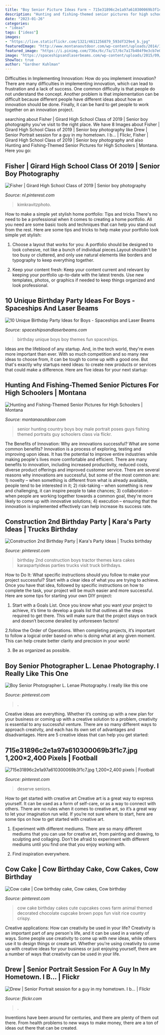 ```yaml
---
title: "Boy Senior Picture Ideas Farm ~ 715e31896c2e1a97a610300069b3f1c7.jpg 1,200×2,400 Pixels"
description: "Hunting and fishing-themed senior pictures for high schoolers"
date: "2023-01-26"
categories:
- "ideas"
tags: ["ideas"]
images:
- "https://live.staticflickr.com/1321/4611256879_593df329e4_b.jpg"
featuredImage: "http://www.montanaoutdoor.com/wp-content/uploads/2014/11/seniorpictures-pinterest.jpg"
featured_image: "https://i.pinimg.com/736x/6c/7a/17/6c7a17b404f9e3cb7e0166db01677060--senior-session-senior-photos.jpg"
image: "https://spaceshipsandlaserbeams.com/wp-content/uploads/2015/09/unique-birthday-party-ideas-for-boys-fun.jpg.jpg"
ShowToc: true
author: "Gardner Kuhlman"
---
```



Difficulties in Implementing Innovation: How do you implement innovation?
There are many difficulties in implementing innovation, which can lead to frustration and a lack of success. One common difficulty is that people do not understand the concept. Another problem is that implementation can be difficult because different people have different ideas about how an innovation should be done. Finally, it can be hard to get people to work together on an innovation project.

	

		
searching about Fisher | Girard High School Class of 2019 | Senior boy photography you've visit to the right place. We have 8 Images about Fisher | Girard High School Class of 2019 | Senior boy photography like Drew | Senior Portrait session for a guy in my hometown. I b… | Flickr, Fisher | Girard High School Class of 2019 | Senior boy photography and also Hunting and Fishing-Themed Senior Pictures for High Schoolers | Montana. Here you go:
		
    
## Fisher | Girard High School Class Of 2019 | Senior Boy Photography

<img loading=lazy src="https://i.pinimg.com/736x/b5/ff/94/b5ff94cc510a208dd64a226a6455ca8b.jpg" onerror="this.onerror=null;this.src='https://tse3.mm.bing.net/th?id=OIP.11x6GGeQtR8vVsh1jC6YHwHaLH&amp;pid=15.1';" alt="Fisher | Girard High School Class of 2019 | Senior boy photography">

_Source: nl.pinterest.com_

>kimkravitzphoto. 

	

How to make a simple yet stylish home portfolio: Tips and tricks
There's no need to be a professional when it comes to creating a home portfolio. All you need are some basic tools and techniques that can help you stand out from the rest. Here are some tips and tricks to help make your portfolio look simple yet stylish:
1. Choose a layout that works for you: A portfolio should be designed to look cohesive, not like a bunch of individual pieces.Layout shouldn't be too busy or cluttered, and only use natural elements like borders and typography to keep everything together.

2. Keep your content fresh: Keep your content current and relevant by keeping your portfolio up-to-date with the latest trends. Use new templates, photos, or graphics if needed to keep things organized and look professional.


    
## 10 Unique Birthday Party Ideas For Boys - Spaceships And Laser Beams

<img loading=lazy src="https://spaceshipsandlaserbeams.com/wp-content/uploads/2015/09/unique-birthday-party-ideas-for-boys-fun.jpg.jpg" onerror="this.onerror=null;this.src='https://tse2.mm.bing.net/th?id=OIP.y8iO0fvm-BlWaq7WHoPNJQHaLH&amp;pid=15.1';" alt="10 Unique Birthday Party Ideas for Boys - Spaceships and Laser Beams">

_Source: spaceshipsandlaserbeams.com_

>birthday unique boys boy themes fun spaceships. 

	

Ideas are the lifeblood of any startup. And, in the tech world, they're even more important than ever. With so much competition and so many new ideas to choose from, it can be tough to come up with a good one. But that's exactly why startups need ideas: to create new products or services that could make a difference. Here are five ideas for your next startup: 

    
## Hunting And Fishing-Themed Senior Pictures For High Schoolers | Montana

<img loading=lazy src="http://www.montanaoutdoor.com/wp-content/uploads/2014/11/seniorpictures-pinterest.jpg" onerror="this.onerror=null;this.src='https://tse4.mm.bing.net/th?id=OIP.oKXE9g7fblky_wZYbSpN2gHaLH&amp;pid=15.1';" alt="Hunting and Fishing-Themed Senior Pictures for High Schoolers | Montana">

_Source: montanaoutdoor.com_

>senior hunting country boys boy male portrait poses guys fishing themed portraits guy schoolers class via flickr. 

	

The Benefits of Innovation: Why are innovations successful? What are some common benefits?
Innovation is a process of exploring, testing and improving upon ideas. It has the potential to improve entire industries while making people's lives more comfortable and efficient. There are many benefits to innovation, including increased productivity, reduced costs, diverse product offerings and improved customer service.
There are several reasons why innovations are successful, but some of the most common are: 1) novelty – when something is different from what is already available, people tend to be interested in it; 2) risk-taking – when something is new and challenging, it can inspire people to take chances; 3) collaboration – when people are working together towards a common goal, they're more likely to come up with innovative solutions; 4) execution – ensuring that the innovation is implemented effectively can help increase its success rate.

    
## Construction 2nd Birthday Party | Kara&#039;s Party Ideas | Trucks Birthday

<img loading=lazy src="https://i.pinimg.com/736x/c1/b0/e5/c1b0e5b096ac7618be07603f04ce692e.jpg" onerror="this.onerror=null;this.src='https://tse2.mm.bing.net/th?id=OIP.Zca9AJnNwtmP9U2V0H5zaAHaLH&amp;pid=15.1';" alt="Construction 2nd Birthday Party | Kara&#039;s Party Ideas | Trucks birthday">

_Source: pinterest.com_

>birthday 2nd construction boys tractor themes kara cakes karaspartyideas parties trucks visit truck birthdays. 

	

How to Do It: What specific instructions should you follow to make your project successful?
Start with a clear idea of what you are trying to achieve. Once you have that idea, followed by specific instructions on how to complete the task, your project will be much easier and more successful. Here are some tips for starting your own DIY project:
1. Start with a Goals List. Once you know what you want your project to achieve, it’s time to develop a goals list that outlines all the steps required to get there. This will make sure that the project stays on track and doesn’t become derailed by unforeseen factors!

2.follow the Order of Operations. When completing projects, it’s important to follow a logical order based on who is doing what at any given moment. This can help create better clarity and precision in your work!

3. Be as organized as possible.

    
## Boy Senior Photographer L. Lenae Photography. I Really Like This One

<img loading=lazy src="https://i.pinimg.com/736x/6c/7a/17/6c7a17b404f9e3cb7e0166db01677060--senior-session-senior-photos.jpg" onerror="this.onerror=null;this.src='https://tse1.mm.bing.net/th?id=OIP.9xCZYfK1kkTYrkAowl3vjQDIEs&amp;pid=15.1';" alt="Boy Senior Photographer L. Lenae Photography. I really like this one">

_Source: pinterest.com_

>. 

	

Creative ideas are everything. Whether it’s coming up with a new plan for your business or coming up with a creative solution to a problem, creativity is essential to any successful venture. There are so many different ways to approach creatvity, and each has its own set of advantages and disadvantages. Here are 5 creative ideas that can help you get started: 

    
## 715e31896c2e1a97a610300069b3f1c7.jpg 1,200×2,400 Pixels | Football

<img loading=lazy src="http://media-cache-ec0.pinimg.com/1200x/71/5e/31/715e31896c2e1a97a610300069b3f1c7.jpg" onerror="this.onerror=null;this.src='https://tse4.mm.bing.net/th?id=OIP.pcVs6dDMrJfdsdu_LlGtuQHaO0&amp;pid=15.1';" alt="715e31896c2e1a97a610300069b3f1c7.jpg 1,200×2,400 pixels | Football">

_Source: pinterest.com_

>deserve seniors. 

	

How to get started with creative art
Creative art is a great way to express yourself. It can be used as a form of self-care, or as a way to connect with others. There are no rules when it comes to creative art, so it’s a great way to let your imagination run wild. If you’re not sure where to start, here are some tips on how to get started with creative art.
1. Experiment with different mediums. There are so many different mediums that you can use for creative art, from painting and drawing, to sculpting and collaging. Don’t be afraid to experiment with different mediums until you find one that you enjoy working with.

2. Find inspiration everywhere.

    
## Cow Cake | Cow Birthday Cake, Cow Cakes, Cow Birthday

<img loading=lazy src="https://i.pinimg.com/736x/f0/02/20/f002206da34292658cab78990adf4d1c--cow-birthday-cake-my-birthday.jpg" onerror="this.onerror=null;this.src='https://tse3.mm.bing.net/th?id=OIP.nozjM_PM-0ZHLwXC6SRxywHaGS&amp;pid=15.1';" alt="Cow cake | Cow birthday cake, Cow cakes, Cow birthday">

_Source: pinterest.com_

>cow cake birthday cakes cute cupcakes cows farm animal themed decorated chocolate cupcake brown pops fun visit rice country crispy. 

	

Creative applications: How can creativity be used in your life?
Creativity is an important part of any person's life, and it can be used in a variety of ways. Some people use creativity to come up with new ideas, while others use it to design things or create art. Whether you're using creativity to come up with creative ideas for your business or just enjoying yourself, there are a number of ways that creativity can be used in your life.

    
## Drew | Senior Portrait Session For A Guy In My Hometown. I B… | Flickr

<img loading=lazy src="https://live.staticflickr.com/1321/4611256879_593df329e4_b.jpg" onerror="this.onerror=null;this.src='https://tse4.mm.bing.net/th?id=OIP.Q8cQISI_ihil9LHF4jy6VQHaLI&amp;pid=15.1';" alt="Drew | Senior Portrait session for a guy in my hometown. I b… | Flickr">

_Source: flickr.com_

>. 

	

Inventions have been around for centuries, and there are plenty of them out there. From health problems to new ways to make money, there are a ton of ideas out there that can be created.

